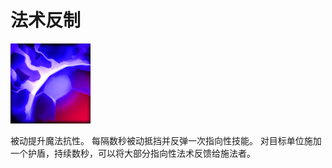 # 法术反制

![](game/resource/flash3/images/spellicons/mjz_antimage_counterspell.png)

被动提升魔法抗性。
每隔数秒被动抵挡并反弹一次指向性技能。
对目标单位施加一个护盾，持续数秒，可以将大部分指向性法术反馈给施法者。

